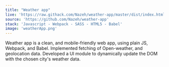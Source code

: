 ```yaml
---
title: "Weather app"
live: 'https://raw.githack.com/Nazeh/weather-app/master/dist/index.html'
source: 'https://github.com/Nazeh/weather-app'
stack: 'Javascript - Webpack - SASS - HTML5 - Babel'
image: 'weatherApp.png'
---
```


Weather app is a clean, and mobile-friendly web app, using plain JS, Webpack, and Babel. Implemented fetching of Open-weather, and geolocation data. Developed a UI module to dynamically update the DOM with the chosen city's weather data.
